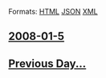 
Formats: [HTML](2008/01/5/index.html)  [JSON](2008/01/5/index.json)  [XML](2008/01/5/index.xml)  

## [2008-01-5](/news/2008/01/5/index.md)

## [Previous Day...](/news/2008/01/4/index.md)

